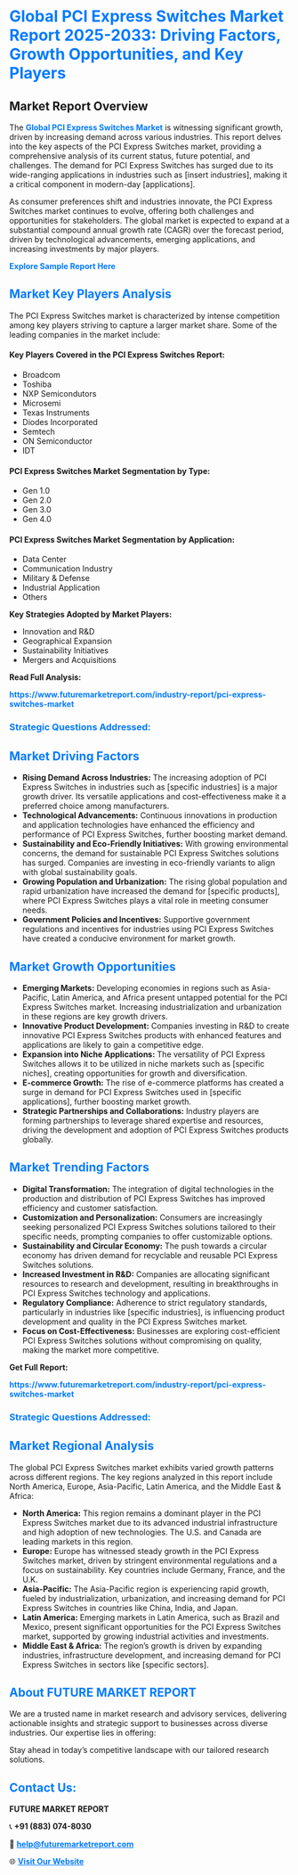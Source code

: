 <h1 style="color: #007BFF;">Global PCI Express Switches Market Report 2025-2033: Driving Factors, Growth Opportunities, and Key Players</h1>

<section id="overview">
<h2>Market Report Overview</h2>
<p>The <a href="https://www.futuremarketreport.com/industry-report/pci-express-switches-market" style="color: #007BFF; text-decoration: none;"><strong>Global PCI Express Switches Market</strong></a> is witnessing significant growth, driven by increasing demand across various industries. This report delves into the key aspects of the PCI Express Switches market, providing a comprehensive analysis of its current status, future potential, and challenges. The demand for PCI Express Switches has surged due to its wide-ranging applications in industries such as [insert industries], making it a critical component in modern-day [applications].</p>
<p>As consumer preferences shift and industries innovate, the PCI Express Switches market continues to evolve, offering both challenges and opportunities for stakeholders. The global market is expected to expand at a substantial compound annual growth rate (CAGR) over the forecast period, driven by technological advancements, emerging applications, and increasing investments by major players.</p>
</section>

<section id="overview">
<p><a href="https://www.futuremarketreport.com/request-sample/reportId=115782" style="color: #007BFF; text-decoration: none;"><strong>Explore Sample Report Here</strong></a></p>
</section>

<section id="key-players">
<h2 style="color: #007BFF;">Market Key Players Analysis</h2>
<p>The PCI Express Switches market is characterized by intense competition among key players striving to capture a larger market share. Some of the leading companies in the market include:</p>
<h4>Key Players Covered in the PCI Express Switches Report:</h4>
<ul><li>Broadcom</li><li>Toshiba</li><li>NXP Semicondutors</li><li>Microsemi</li><li>Texas Instruments</li><li>Diodes Incorporated</li><li>Semtech</li><li>ON Semiconductor</li><li>IDT</li></ul>
<h4>PCI Express Switches Market Segmentation by Type:</h4>
<ul><li>Gen 1.0</li><li>Gen 2.0</li><li>Gen 3.0</li><li>Gen 4.0</li></ul>

<h4>PCI Express Switches Market Segmentation by Application:</h4>
<ul><li>Data Center</li><li>Communication Industry</li><li>Military &amp; Defense</li><li>Industrial Application</li><li>Others</li></ul>
<p><strong>Key Strategies Adopted by Market Players:</strong></p>
<ul>
<li>Innovation and R&D</li>
<li>Geographical Expansion</li>
<li>Sustainability Initiatives</li>
<li>Mergers and Acquisitions</li>
</ul>
</section>

<section>
<p><strong>Read Full Analysis: </strong></p><a href="https://www.futuremarketreport.com/industry-report/pci-express-switches-market" style="color: #007BFF; text-decoration: none;"><strong>https://www.futuremarketreport.com/industry-report/pci-express-switches-market</strong></a>
<h3 style="color: #007BFF;">Strategic Questions Addressed:</h3>
</section>

<section id="driving-factors">
<h2 style="color: #007BFF;">Market Driving Factors</h2>
<ul>
<li><strong>Rising Demand Across Industries:</strong> The increasing adoption of PCI Express Switches in industries such as [specific industries] is a major growth driver. Its versatile applications and cost-effectiveness make it a preferred choice among manufacturers.</li>
<li><strong>Technological Advancements:</strong> Continuous innovations in production and application technologies have enhanced the efficiency and performance of PCI Express Switches, further boosting market demand.</li>
<li><strong>Sustainability and Eco-Friendly Initiatives:</strong> With growing environmental concerns, the demand for sustainable PCI Express Switches solutions has surged. Companies are investing in eco-friendly variants to align with global sustainability goals.</li>
<li><strong>Growing Population and Urbanization:</strong> The rising global population and rapid urbanization have increased the demand for [specific products], where PCI Express Switches plays a vital role in meeting consumer needs.</li>
<li><strong>Government Policies and Incentives:</strong> Supportive government regulations and incentives for industries using PCI Express Switches have created a conducive environment for market growth.</li>
</ul>
</section>

<section id="growth-opportunities">
<h2 style="color: #007BFF;">Market Growth Opportunities</h2>
<ul>
<li><strong>Emerging Markets:</strong> Developing economies in regions such as Asia-Pacific, Latin America, and Africa present untapped potential for the PCI Express Switches market. Increasing industrialization and urbanization in these regions are key growth drivers.</li>
<li><strong>Innovative Product Development:</strong> Companies investing in R&D to create innovative PCI Express Switches products with enhanced features and applications are likely to gain a competitive edge.</li>
<li><strong>Expansion into Niche Applications:</strong> The versatility of PCI Express Switches allows it to be utilized in niche markets such as [specific niches], creating opportunities for growth and diversification.</li>
<li><strong>E-commerce Growth:</strong> The rise of e-commerce platforms has created a surge in demand for PCI Express Switches used in [specific applications], further boosting market growth.</li>
<li><strong>Strategic Partnerships and Collaborations:</strong> Industry players are forming partnerships to leverage shared expertise and resources, driving the development and adoption of PCI Express Switches products globally.</li>
</ul>
</section>

<section id="trending-factors">
<h2 style="color: #007BFF;">Market Trending Factors</h2>
<ul>
<li><strong>Digital Transformation:</strong> The integration of digital technologies in the production and distribution of PCI Express Switches has improved efficiency and customer satisfaction.</li>
<li><strong>Customization and Personalization:</strong> Consumers are increasingly seeking personalized PCI Express Switches solutions tailored to their specific needs, prompting companies to offer customizable options.</li>
<li><strong>Sustainability and Circular Economy:</strong> The push towards a circular economy has driven demand for recyclable and reusable PCI Express Switches solutions.</li>
<li><strong>Increased Investment in R&D:</strong> Companies are allocating significant resources to research and development, resulting in breakthroughs in PCI Express Switches technology and applications.</li>
<li><strong>Regulatory Compliance:</strong> Adherence to strict regulatory standards, particularly in industries like [specific industries], is influencing product development and quality in the PCI Express Switches market.</li>
<li><strong>Focus on Cost-Effectiveness:</strong> Businesses are exploring cost-efficient PCI Express Switches solutions without compromising on quality, making the market more competitive.</li>
</ul>
</section>

<section>
<p><strong>Get Full Report: </strong></p><a href="https://www.futuremarketreport.com/industry-report/pci-express-switches-market" style="color: #007BFF; text-decoration: none;"><strong>https://www.futuremarketreport.com/industry-report/pci-express-switches-market</strong></a>
<h3 style="color: #007BFF;">Strategic Questions Addressed:</h3>
</section>


<section id="regional-analysis">
<h2 style="color: #007BFF;">Market Regional Analysis</h2>
<p>The global PCI Express Switches market exhibits varied growth patterns across different regions. The key regions analyzed in this report include North America, Europe, Asia-Pacific, Latin America, and the Middle East & Africa:</p>
<ul>
<li><strong>North America:</strong> This region remains a dominant player in the PCI Express Switches market due to its advanced industrial infrastructure and high adoption of new technologies. The U.S. and Canada are leading markets in this region.</li>
<li><strong>Europe:</strong> Europe has witnessed steady growth in the PCI Express Switches market, driven by stringent environmental regulations and a focus on sustainability. Key countries include Germany, France, and the U.K.</li>
<li><strong>Asia-Pacific:</strong> The Asia-Pacific region is experiencing rapid growth, fueled by industrialization, urbanization, and increasing demand for PCI Express Switches in countries like China, India, and Japan.</li>
<li><strong>Latin America:</strong> Emerging markets in Latin America, such as Brazil and Mexico, present significant opportunities for the PCI Express Switches market, supported by growing industrial activities and investments.</li>
<li><strong>Middle East & Africa:</strong> The region’s growth is driven by expanding industries, infrastructure development, and increasing demand for PCI Express Switches in sectors like [specific sectors].</li>
</ul>
</section>

<footer>
<h2 style="color: #007BFF;">About FUTURE MARKET REPORT</h2>
<p>We are a trusted name in market research and advisory services, delivering actionable insights and strategic support to businesses across diverse industries. Our expertise lies in offering:</p>

<p>Stay ahead in today’s competitive landscape with our tailored research solutions.</p>

<h2 style="color: #007BFF;">Contact Us:</h2>
<p><strong>FUTURE MARKET REPORT</strong></p>
<p>📞 <strong>+91 (883) 074-8030</strong></p>
<p>📧 <strong><a href="mailto:help@futuremarketreport.com" style="color: #007BFF;">help@futuremarketreport.com</a></strong></p>
<p>🌐 <strong><a href="https://www.futuremarketreport.com/" style="color: #007BFF;">Visit Our Website</a></strong></p>
</footer>
